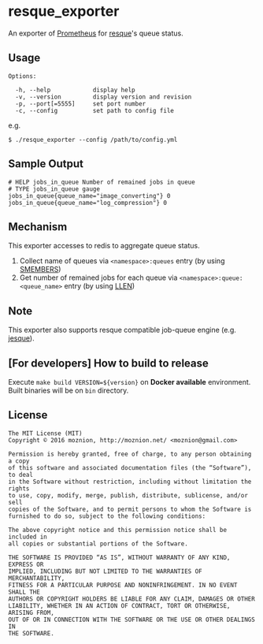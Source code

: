 resque_exporter
==

An exporter of [Prometheus](https://prometheus.io) for [resque](https://github.com/resque/resque)'s queue status.

Usage
--

```
Options:

  -h, --help            display help
  -v, --version         display version and revision
  -p, --port[=5555]     set port number
  -c, --config          set path to config file
```

e.g.

```
$ ./resque_exporter --config /path/to/config.yml
```

Sample Output
--

```
# HELP jobs_in_queue Number of remained jobs in queue
# TYPE jobs_in_queue gauge
jobs_in_queue{queue_name="image_converting"} 0
jobs_in_queue{queue_name="log_compression"} 0
```

Mechanism
--

This exporter accesses to redis to aggregate queue status.

1. Collect name of queues via `<namespace>:queues` entry (by using [SMEMBERS](http://redis.io/commands/smembers))
1. Get number of remained jobs for each queue via `<namespace>:queue:<queue_name>` entry (by using [LLEN](http://redis.io/commands/llen))

Note
--

This exporter also supports resque compatible job-queue engine (e.g. [jesque](https://github.com/gresrun/jesque)).

[For developers] How to build to release
--

Execute `make build VERSION=${version}` on __Docker available__ environment. Built binaries will be on `bin` directory.

License
--

```
The MIT License (MIT)
Copyright © 2016 moznion, http://moznion.net/ <moznion@gmail.com>

Permission is hereby granted, free of charge, to any person obtaining a copy
of this software and associated documentation files (the “Software”), to deal
in the Software without restriction, including without limitation the rights
to use, copy, modify, merge, publish, distribute, sublicense, and/or sell
copies of the Software, and to permit persons to whom the Software is
furnished to do so, subject to the following conditions:

The above copyright notice and this permission notice shall be included in
all copies or substantial portions of the Software.

THE SOFTWARE IS PROVIDED “AS IS”, WITHOUT WARRANTY OF ANY KIND, EXPRESS OR
IMPLIED, INCLUDING BUT NOT LIMITED TO THE WARRANTIES OF MERCHANTABILITY,
FITNESS FOR A PARTICULAR PURPOSE AND NONINFRINGEMENT. IN NO EVENT SHALL THE
AUTHORS OR COPYRIGHT HOLDERS BE LIABLE FOR ANY CLAIM, DAMAGES OR OTHER
LIABILITY, WHETHER IN AN ACTION OF CONTRACT, TORT OR OTHERWISE, ARISING FROM,
OUT OF OR IN CONNECTION WITH THE SOFTWARE OR THE USE OR OTHER DEALINGS IN
THE SOFTWARE.
```


